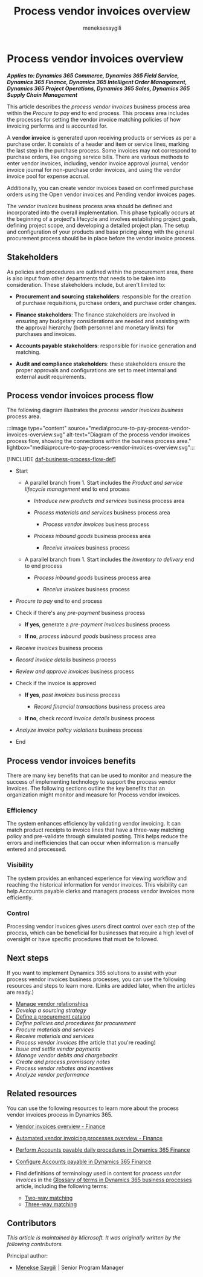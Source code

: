 ﻿---
title: Process vendor invoices overview
description: Learn about the process vendor invoices business process, including learning about the types of stakeholders and process flow.
author: meneksesaygili
ms.author: msaygili
ms.topic: conceptual
ms.date: 02/27/2024
---

# Process vendor invoices overview

***Applies to: Dynamics 365 Commerce, Dynamics 365 Field Service, Dynamics 365 Finance, Dynamics 365 Intelligent Order Management, Dynamics 365 Project Operations, Dynamics 365 Sales, Dynamics 365 Supply Chain Management<!--, Microsoft Supply Chain Center-->***

This article describes the *process vendor invoices* business process area within the *Procure to pay* end to end process. This process area includes the processes for setting the vendor invoice matching policies of how invoicing performs and is accounted for.

A **vendor invoice** is generated upon receiving products or services as per a purchase order. It consists of a header and item or service lines, marking the last step in the purchase process. Some invoices may not correspond to purchase orders, like ongoing service bills. There are various methods to enter vendor invoices, including, vendor invoice approval journal, vendor invoice journal for non-purchase order invoices, and using the vendor invoice pool for expense accrual.

Additionally, you can create vendor invoices based on confirmed purchase orders using the Open vendor invoices and Pending vendor invoices pages.

The *vendor invoices* business process area should be defined and incorporated into the overall implementation. This phase typically occurs at the beginning of a project's lifecycle and involves establishing project goals, defining project scope, and developing a detailed project plan. The setup and configuration of your products and base pricing along with the general procurement process should be in place before the vendor invoice process.

## Stakeholders

As policies and procedures are outlined within the procurement area, there is also input from other departments that needs to be taken into consideration. These stakeholders include, but aren't limited to:

- **Procurement and sourcing stakeholders**: responsible for the creation of purchase requisitions, purchase orders, and purchase order changes.

- **Finance stakeholders**: The finance stakeholders are involved in ensuring any budgetary considerations are needed and assisting with the approval hierarchy (both personnel and monetary limits) for purchases and invoices.

- **Accounts payable stakeholders**: responsible for invoice generation and matching.

- **Audit and compliance stakeholders**: these stakeholders ensure the proper approvals and configurations are set to meet internal and external audit requirements.

## Process vendor invoices process flow 

The following diagram illustrates the *process vendor invoices business* process area.

:::image type="content" source="media\procure-to-pay-process-vendor-invoices-overview.svg" alt-text="Diagram of the process vendor invoices process flow, showing the connections within the business process area." lightbox="media\procure-to-pay-process-vendor-invoices-overview.svg":::

[!INCLUDE [daf-business-process-flow-def](~/../shared-content/shared/guidance-includes/daf-business-process-flow-def.md)]

- Start

    - A parallel branch from 1. Start includes the *Product and service lifecycle management* end to end process

        - *Introduce new products and services* business process area

        - *Process materials and services* business process area

            - *Process vendor invoices* business process

        - *Process inbound goods* business process area

            - *Receive invoices* business process

    - A parallel branch from 1. Start includes the *Inventory to delivery* end to end process

        - *Process inbound goods* business process area

            - *Receive invoices* business process

- *Procure to pay* end to end process

- Check if there's any *pre-payment* business process

    - **If yes**, generate a *pre-payment invoices* business process

    - **If no**, *process inbound goods* business process area

- *Receive invoices* business process

- *Record invoice details* business process

- *Review and approve invoices* business process

- Check if the invoice is approved

    - **If yes**, *post invoices* business process

        - *Record financial transactions* business process area

    - **If no**, check *record invoice details* business process

- *Analyze invoice policy violations* business process

- End

## Process vendor invoices benefits

There are many key benefits that can be used to monitor and measure the success of implementing technology to support the process vendor invoices. The following sections outline the key benefits that an organization might monitor and measure for Process vendor invoices.

### Efficiency

The system enhances efficiency by validating vendor invoicing. It can match product receipts to invoice lines that have a three-way matching policy and pre-validate through simulated posting. This helps reduce the errors and inefficiencies that can occur when information is manually entered and processed.

### Visibility

The system provides an enhanced experience for viewing workflow and reaching the historical information for vendor invoices. This visibility can help Accounts payable clerks and managers process vendor invoices more efficiently.

### Control

Processing vendor invoices gives users direct control over each step of the process, which can be beneficial for businesses that require a high level of oversight or have specific procedures that must be followed.

## Next steps

If you want to implement Dynamics 365 solutions to assist with your process vendor invoices business processes, you can use the following resources and steps to learn more. (Links are added later, when the articles are ready.)

- [Manage vendor relationships](procure-to-pay-manage-vendor-relationships-overview.md)
- *Develop a sourcing strategy*
- [Define a procurement catalog](procure-to-pay-define-procurement-catalogs-overview.md)
- *Define policies and procedures for procurement*
- *Procure materials and services*
- *Receive materials and services*
- *Process vendor invoices* (the article that you're reading)
- *Issue and settle vendor payments*
- *Manage vendor debits and chargebacks*
- *Create and process promissory notes*
- *Process vendor rebates and incentives*
- *Analyze vendor performance*
<!-- Orignal list from contributor
- Set up vendor invoice policies

- Key invoice data in Accounts payable system using vendor invoice

- Key invoice data into Accounts payable using an approval journal

- Key invoice data into the Accounts payable system using invoice pool

- Vendor invoices

- Understanding invoice line quantities

- Adding a line that wasn't on the purchase order

- Submitting a vendor invoice for review

- Matching vendor invoices to product receipts

- Configure an automated task for vendor invoice workflow to post the vendor invoice using a batch job

- Working with multiple invoices

- Recovering vendor invoices that are being used

- Default financial dimension in vendor invoice lines

- Resetting the workflow status for vendor invoices from Unrecoverable to Draft

- Viewing the invoice total on the Pending vendor invoices page

- Record a vendor invoice in the invoice journal

- Vendor open transactions report-->

## Related resources

You can use the following resources to learn more about the process vendor invoices process in Dynamics 365.

- [Vendor invoices overview - Finance](/dynamics365/finance/accounts-payable/vendor-invoices-overview#vendor-invoices)

- [Automated vendor invoicing processes overview - Finance](/dynamics365/finance/accounts-payable/auto-vendr-invc-process#match-product-receipts-to-invoice-lines-that-have-a-three-way-matching-policy)

- [Perform Accounts payable daily procedures in Dynamics 365 Finance](/training/modules/accounts-payable-daily-procedures-dyn365-finance/)

- [Configure Accounts payable in Dynamics 365 Finance](/training/modules/configure-accounts-payable-dyn365-finance/)
 
- Find definitions of terminology used in content for *process vendor invoices* in the [Glossary of terms in Dynamics 365 business processes](glossary.md) article, including the following terms:
    - [Two-way matching](glossary.md#two-way-matching)
    - [Three-way matching](glossary.md#three-way-matching)

<!--## Tags

*Industries:* Agriculture (01-09), Mining (10-14), Construction (15-17), Manufacturing (20-39), Transportation and Public Utilities (40-49), Wholesale Trade (50-51), Retail Trade (52-59), Finance, Insurance, Real Estate (60-67), Services (70-89), Public Administration (91-99)

*Stakeholders:* Accounts payable, Administrative, Audit, Engineering, Finance, IT, Merchandising, Operations, Production, Project Management, Purchasing, Retail store operations, Service operations, Transportation, Treasury, Warehouse

*Products:* Dynamics 365 Commerce, Dynamics 365 Field Service, Dynamics 365 Finance, Dynamics 365 Project Operations, Dynamics 365 Supply Chain Management, Microsoft Supply Chain Center -->

## Contributors

*This article is maintained by Microsoft. It was originally written by the following contributors.*

Principal author:

- [Menekse Saygili](https://www.linkedin.com/in/fmsaygili/) \| Senior Program Manager

